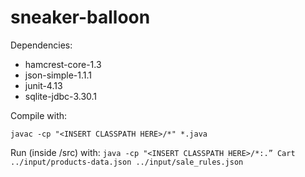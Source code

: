 # sneaker-balloon

Dependencies: 
- hamcrest-core-1.3
- json-simple-1.1.1
- junit-4.13
- sqlite-jdbc-3.30.1

Compile with:

`javac -cp "<INSERT CLASSPATH HERE>/*" *.java`

Run (inside /src) with:
`java -cp "<INSERT CLASSPATH HERE>/*:.” Cart ../input/products-data.json ../input/sale_rules.json`
